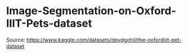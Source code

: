 # Image-Segmentation-on-Oxford-IIIT-Pets-dataset

Source: https://www.kaggle.com/datasets/devdgohil/the-oxfordiiit-pet-dataset
